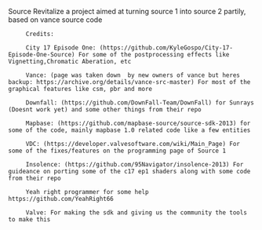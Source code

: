 Source Revitalize a project aimed at turning source 1 into source 2 partily, based on vance source code

         Credits: 

         City 17 Episode One: (https://github.com/KyleGospo/City-17-Episode-One-Source) For some of the postprocessing effects like Vignetting,Chromatic Aberation, etc

         Vance: (page was taken down  by new owners of vance but heres backup: https://archive.org/details/vance-src-master) For most of the graphical features like csm, pbr and more
         
         Downfall: (https://github.com/DownFall-Team/DownFall) for Sunrays (Doesnt work yet) and some other things from their repo
         
         Mapbase: (https://github.com/mapbase-source/source-sdk-2013) for some of the code, mainly mapbase 1.0 related code like a few entities
         
         VDC: (https://developer.valvesoftware.com/wiki/Main_Page) For some of the fixes/features on the programming page of Source 1
         
         Insolence: (https://github.com/95Navigator/insolence-2013) For guideance on porting some of the c17 ep1 shaders along with some code from their repo
         
         Yeah right programmer for some help https://github.com/YeahRight66
         
         Valve: For making the sdk and giving us the community the tools to make this
